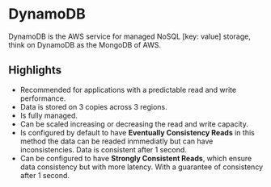 # DynamoDB

DynamoDB is the AWS service for managed NoSQL [key: value] storage, think on
DynamoDB as the MongoDB of AWS.

## Highlights

- Recommended for applications with a predictable read and write performance.
- Data is stored on 3 copies across 3 regions.
- Is fully managed.
- Can be scaled increasing or decreasing the read and write capacity.
- Is configured by default to have **Eventually Consistency Reads** in this method the data can be readed inmmediatly but can have inconsistencies. Data is consistent after 1 second.
- Can be configured to have **Strongly Consistent Reads**, which ensure data consistency but with more latency. With a guarantee of consistency after 1 second.

